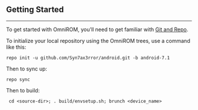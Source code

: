 
## Getting Started ##
---------------

To get started with OmniROM, you'll need to get
familiar with [Git and Repo](https://source.android.com/source/using-repo.html).

To initialize your local repository using the OmniROM trees, use a command like this:

    repo init -u github.com/Syn7ax3rror/android.git -b android-7.1

Then to sync up:

    repo sync

Then to build:

     cd <source-dir>; . build/envsetup.sh; brunch <device_name>


